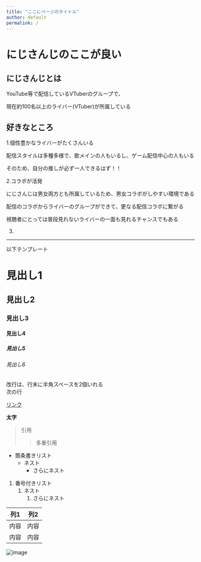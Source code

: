 ```yaml
---
title: "ここにページのタイトル"
author: default
permalink: /
---
```


# にじさんじのここが良い

## にじさんじとは

YouTube等で配信しているVTuberのグループで、

現在約100名以上のライバー(VTuber)が所属している

## 好きなところ

1.個性豊かなライバーがたくさんいる

 配信スタイルは多種多様で、歌メインの人もいるし、ゲーム配信中心の人もいる
 
 そのため、自分の推しが必ず一人できるはず！！
 
2.コラボが活発

 にじさんじは男女両方とも所属しているため、男女コラボがしやすい環境である
 
 配信のコラボからライバーのグループができて、更なる配信コラボに繋がる
 
 視聴者にとっては普段見れないライバーの一面も見れるチャンスでもある
 
3.





---

以下テンプレート

# 見出し1
## 見出し2
### 見出し3
#### 見出し4
##### 見出し5
###### 見出し6

改行は、行末に半角スペースを2個いれる  
次の行

[リンク](https://www.google.co.jp/)

**太字**

> 引用
>> 多重引用


- 箇条書きリスト
  - ネスト
    - さらにネスト


1. 番号付きリスト
   1. ネスト
      1. さらにネスト

  
| 列1  | 列2  |
|-----|-----|
| 内容  | 内容  |
| 内容  | 内容  |

![image](/220422_GitHubPages/assets/images/logo-150.png)
